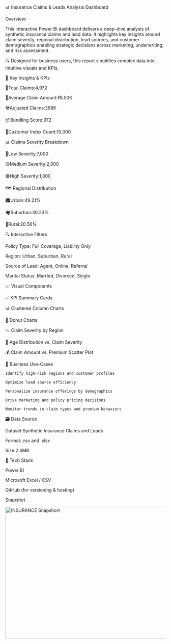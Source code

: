 📊 Insurance Claims & Leads Analysis Dashboard

Overview:

This interactive Power BI dashboard delivers a deep-dive analysis of synthetic insurance claims and lead data. It highlights key insights around claim severity, regional distribution, lead sources, and customer demographics enabling strategic decisions across marketing, underwriting, and risk assessment.

🔍 Designed for business users, this report simplifies complex data into intuitive visuals and KPIs.

🌟 Key Insights & KPIs

📌Total Claims:4,972 
 
💸Average Claim Amount:₹8.50K
 
🛠Adjusted Claims:368K 
 
📦Bundling Score:972  
 
🧾Customer Index Count:10,000  




📊 Claims Severity Breakdown


🔴Low Severity:7,000 

🟡Medium Severity:2,000

🟢High Severity:1,000  



🗺 Regional Distribution


🏙Urban:49.21%  

🏘Suburban:30.23% 

🌾Rural:20.56%  



🔍 Interactive Filters


  Policy Type: Full Coverage, Liability Only  
  
  Region: Urban, Suburban, Rural  
  
  Source of Lead: Agent, Online, Referral  
  
  Marital Status: Married, Divorced, Single  

 📈 Visual Components

 

 ✅ KPI Summary Cards  
 
 📊 Clustered Column Charts 
 
 🍩 Donut Charts  
 
 
 📉 Claim Severity by Region

 
 
 🎯 Age Distribution vs. Claim Severity  
 
 💰 Claim Amount vs. Premium Scatter Plot  



 💼 Business Use-Cases

    Identify high-risk regions and customer profiles 
    
    Optimize lead source efficiency  
    
    Personalize insurance offerings by demographics
    
    Drive marketing and policy pricing decisions  
    
    Monitor trends in claim types and premium behaviors  



 🗃 Data Source

 Dataset:Synthetic Insurance Claims and Leads
 
 Format:.csv and .xlsx  
 
 Size:2.3MB  

🧠 Tech Stack

 Power BI  
 
 Microsoft Excel / CSV 
 
 GitHub (for versioning & hosting)  

 Snapshot

 <img width="743" height="413" alt="INSURANCE Snapshort" src="https://github.com/user-attachments/assets/eebc2d39-a2b2-40db-a4b6-37686eb2ad72" />


